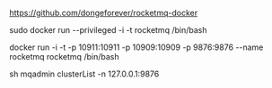 
https://github.com/dongeforever/rocketmq-docker






sudo docker run --privileged -i -t rocketmq /bin/bash


docker run -i -t -p 10911:10911 -p 10909:10909 -p 9876:9876 --name rocketmq rocketmq /bin/bash




sh mqadmin clusterList -n 127.0.0.1:9876
